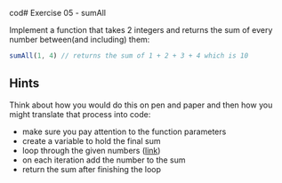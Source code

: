cod# Exercise 05 - sumAll

Implement a function that takes 2 integers and returns the sum of every number between(and including) them:

```javascript
sumAll(1, 4) // returns the sum of 1 + 2 + 3 + 4 which is 10
```


## Hints

Think about how you would do this on pen and paper and then how you might translate that process into code:
- make sure you pay attention to the function parameters
- create a variable to hold the final sum
- loop through the given numbers ([link](https://developer.mozilla.org/en-US/docs/Web/JavaScript/Guide/Loops_and_iteration))
- on each iteration add the number to the sum
- return the sum after finishing the loop
